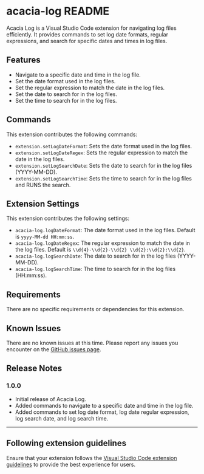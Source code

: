 # acacia-log README

Acacia Log is a Visual Studio Code extension for navigating log files efficiently. It provides commands to set log date formats, regular expressions, and search for specific dates and times in log files.

## Features

- Navigate to a specific date and time in the log file.
- Set the date format used in the log files.
- Set the regular expression to match the date in the log files.
- Set the date to search for in the log files.
- Set the time to search for in the log files.

## Commands

This extension contributes the following commands:

- `extension.setLogDateFormat`: Sets the date format used in the log files.
- `extension.setLogDateRegex`: Sets the regular expression to match the date in the log files.
- `extension.setLogSearchDate`: Sets the date to search for in the log files (YYYY-MM-DD).
- `extension.setLogSearchTime`: Sets the time to search for in the log files and RUNS the search.

## Extension Settings

This extension contributes the following settings:

- `acacia-log.logDateFormat`: The date format used in the log files. Default is `yyyy-MM-dd HH:mm:ss`.
- `acacia-log.logDateRegex`: The regular expression to match the date in the log files. Default is `\\d{4}-\\d{2}-\\d{2} \\d{2}:\\d{2}:\\d{2}`.
- `acacia-log.logSearchDate`: The date to search for in the log files (YYYY-MM-DD).
- `acacia-log.logSearchTime`: The time to search for in the log files (HH:mm:ss).

## Requirements

There are no specific requirements or dependencies for this extension.

## Known Issues

There are no known issues at this time. Please report any issues you encounter on the [GitHub issues page](https://github.com/AcaciaMan/acacia-log/issues).

## Release Notes

### 1.0.0

- Initial release of Acacia Log.
- Added commands to navigate to a specific date and time in the log file.
- Added commands to set log date format, log date regular expression, log search date, and log search time.

---

## Following extension guidelines

Ensure that your extension follows the [Visual Studio Code extension guidelines](https://code.visualstudio.com/api/references/extension-guidelines) to provide the best experience for users.